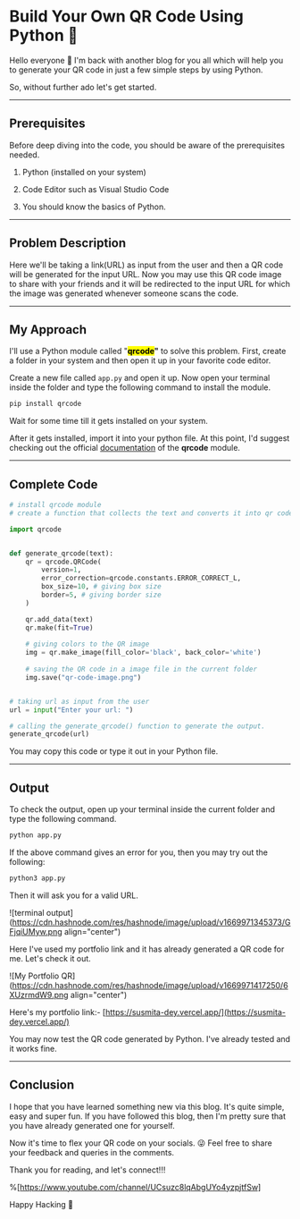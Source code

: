 # Build Your Own QR Code Using Python 🐍

Hello everyone 👋 I'm back with another blog for you all which will help you to generate your QR code in just a few simple steps by using Python.

So, without further ado let's get started.

* * *

## Prerequisites

Before deep diving into the code, you should be aware of the prerequisites needed.

1.  Python (installed on your system)
    
2.  Code Editor such as Visual Studio Code
    
3.  You should know the basics of Python.
    

* * *

## Problem Description

Here we'll be taking a link(URL) as input from the user and then a QR code will be generated for the input URL. Now you may use this QR code image to share with your friends and it will be redirected to the input URL for which the image was generated whenever someone scans the code.

* * *

## My Approach

I'll use a Python module called "**<mark>qrcode</mark>"** to solve this problem. First, create a folder in your system and then open it up in your favorite code editor.

Create a new file called `app.py` and open it up. Now open your terminal inside the folder and type the following command to install the module.

```bash
pip install qrcode
```

Wait for some time till it gets installed on your system.

After it gets installed, import it into your python file. At this point, I'd suggest checking out the official [documentation](https://pypi.org/project/qrcode/) of the **qrcode** module.

* * *

## **Complete Code**

```python
# install qrcode module
# create a function that collects the text and converts it into qr code

import qrcode


def generate_qrcode(text):
    qr = qrcode.QRCode(
        version=1,
        error_correction=qrcode.constants.ERROR_CORRECT_L,
        box_size=10, # giving box size
        border=5, # giving border size
    )

    qr.add_data(text)
    qr.make(fit=True)
    
    # giving colors to the QR image
    img = qr.make_image(fill_color='black', back_color='white') 
    
    # saving the QR code in a image file in the current folder
    img.save("qr-code-image.png")


# taking url as input from the user
url = input("Enter your url: ")

# calling the generate_qrcode() function to generate the output.
generate_qrcode(url)
```

You may copy this code or type it out in your Python file.

* * *

## Output

To check the output, open up your terminal inside the current folder and type the following command.

```bash
python app.py
```

If the above command gives an error for you, then you may try out the following:

```bash
python3 app.py
```

Then it will ask you for a valid URL.

![terminal output](https://cdn.hashnode.com/res/hashnode/image/upload/v1669971345373/GFjqiUMyw.png align="center")

Here I've used my portfolio link and it has already generated a QR code for me. Let's check it out.

![My Portfolio QR](https://cdn.hashnode.com/res/hashnode/image/upload/v1669971417250/6XUzrmdW9.png align="center")

Here's my portfolio link:- [https://susmita-dey.vercel.app/](https://susmita-dey.vercel.app/)

You may now test the QR code generated by Python. I've already tested and it works fine.

* * *

## Conclusion

I hope that you have learned something new via this blog. It's quite simple, easy and super fun. If you have followed this blog, then I'm pretty sure that you have already generated one for yourself.

Now it's time to flex your QR code on your socials. 😜 Feel free to share your feedback and queries in the comments.

Thank you for reading, and let's connect!!!

%[https://www.youtube.com/channel/UCsuzc8lqAbgUYo4yzpjtfSw] 

Happy Hacking 🌻